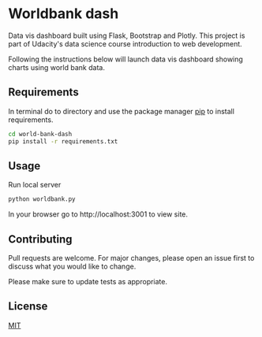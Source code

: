 # Worldbank dash

Data vis dashboard built using Flask, Bootstrap and Plotly. This project is part of Udacity's data science course introduction to web development.

Following the instructions below will launch data vis dashboard showing charts using world bank data.

## Requirements

In terminal do to directory and use the package manager [pip](https://pip.pypa.io/en/stable/) to install requirements.

```bash
cd world-bank-dash
pip install -r requirements.txt
```

## Usage
Run local server

```bash
python worldbank.py
```
In your browser go to http://localhost:3001 to view site.

## Contributing
Pull requests are welcome. For major changes, please open an issue first to discuss what you would like to change.

Please make sure to update tests as appropriate.

## License
[MIT](https://choosealicense.com/licenses/mit/)
